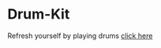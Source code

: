 # Drum-Kit 
Refresh yourself by playing drums [click here](https://kavyabhatnagar21.github.io/Drum-Kit/)
